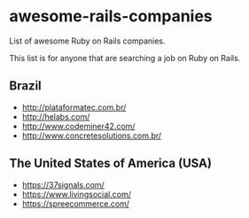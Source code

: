 # awesome-rails-companies

List of awesome Ruby on Rails companies.

This list is for anyone that are searching a job on Ruby on Rails.

## Brazil

* http://plataformatec.com.br/
* http://helabs.com/
* http://www.codeminer42.com/
* http://www.concretesolutions.com.br/

## The United States of America (USA)

* https://37signals.com/
* https://www.livingsocial.com/
* https://spreecommerce.com/
